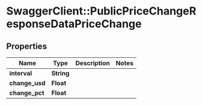 # SwaggerClient::PublicPriceChangeResponseDataPriceChange

## Properties
Name | Type | Description | Notes
------------ | ------------- | ------------- | -------------
**interval** | **String** |  | 
**change_usd** | **Float** |  | 
**change_pct** | **Float** |  | 


